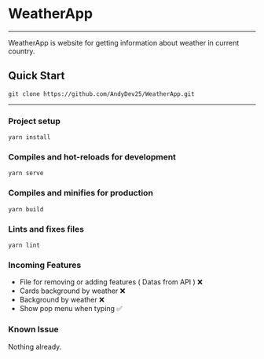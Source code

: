 # WeatherApp

---

WeatherApp is website for getting information about weather in current country.

## Quick Start

```
git clone https://github.com/AndyDev25/WeatherApp.git
```

---

### Project setup

```
yarn install
```

### Compiles and hot-reloads for development

```
yarn serve
```

### Compiles and minifies for production

```
yarn build
```

### Lints and fixes files

```
yarn lint
```

### Incoming Features

- File for removing or adding features ( Datas from API ) ❌
- Cards background by weather ❌
- Background by weather ❌
- Show pop menu when typing ✅

### Known Issue

Nothing already.
